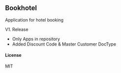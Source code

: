 ## Bookhotel

Application for hotel booking

V1. Release
- Only Apps in repository
- Added Discount Code & Master Customer DocType

#### License

MIT
